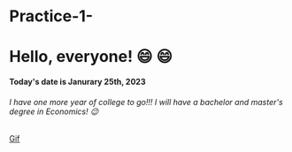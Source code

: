 # Practice-1-

# Hello, everyone! :smile: :smile:

#### Today's date is Janurary 25th, 2023
###### I have one more year of college to go!!! I will have a bachelor and master's degree in Economics! :wink:

[Gif](https://giphy.com/gifs/dancing-dog-vVzH2XY3Y0Ar6)

